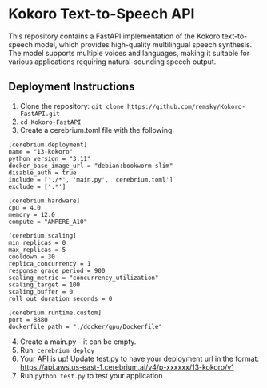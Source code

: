 # Kokoro Text-to-Speech API

This repository contains a FastAPI implementation of the Kokoro text-to-speech model, which provides high-quality multilingual speech synthesis. The model supports multiple voices and languages, making it suitable for various applications requiring natural-sounding speech output.

## Deployment Instructions

1. Clone the repository: `git clone https://github.com/remsky/Kokoro-FastAPI.git`
2. `cd Kokoro-FastAPI`
3. Create a cerebrium.toml file with the following:

```
[cerebrium.deployment]
name = "13-kokoro"
python_version = "3.11"
docker_base_image_url = "debian:bookworm-slim"
disable_auth = true
include = ['./*', 'main.py', 'cerebrium.toml']
exclude = ['.*']

[cerebrium.hardware]
cpu = 4.0
memory = 12.0
compute = "AMPERE_A10"

[cerebrium.scaling]
min_replicas = 0
max_replicas = 5
cooldown = 30
replica_concurrency = 1
response_grace_period = 900
scaling_metric = "concurrency_utilization"
scaling_target = 100
scaling_buffer = 0
roll_out_duration_seconds = 0

[cerebrium.runtime.custom]
port = 8880
dockerfile_path = "./docker/gpu/Dockerfile"
```

4. Create a main.py - it can be empty.
5. Run: `cerebrium deploy`
6. Your API is up! Update test.py to have your deployment url in the format: https://api.aws.us-east-1.cerebrium.ai/v4/p-xxxxxx/13-kokoro/v1
7. Run `python test.py` to test your application
